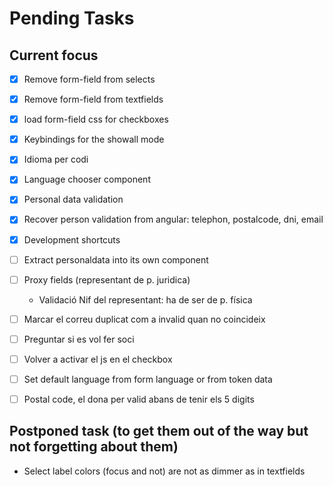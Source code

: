 # Pending Tasks


## Current focus

- [x] Remove form-field from selects
- [x] Remove form-field from textfields
- [x] load form-field css for checkboxes
- [x] Keybindings for the showall mode
- [x] Idioma per codi
- [x] Language chooser component
- [x] Personal data validation
- [x] Recover person validation from angular: telephon, postalcode, dni, email
- [x] Development shortcuts
- [ ] Extract personaldata into its own component
- [ ] Proxy fields (representant de p. juridica)
    - Validació Nif del representant: ha de ser de p. física
- [ ] Marcar el correu duplicat com a invalid quan no coincideix
- [ ] Preguntar si es vol fer soci
- [ ] Volver a activar el js en el checkbox
- [ ] Set default language from form language or from token data
- [ ] Postal code, el dona per valid abans de tenir els 5 digits


## Postponed task (to get them out of the way but not forgetting about them)


- Select label colors (focus and not) are not as dimmer as in textfields




